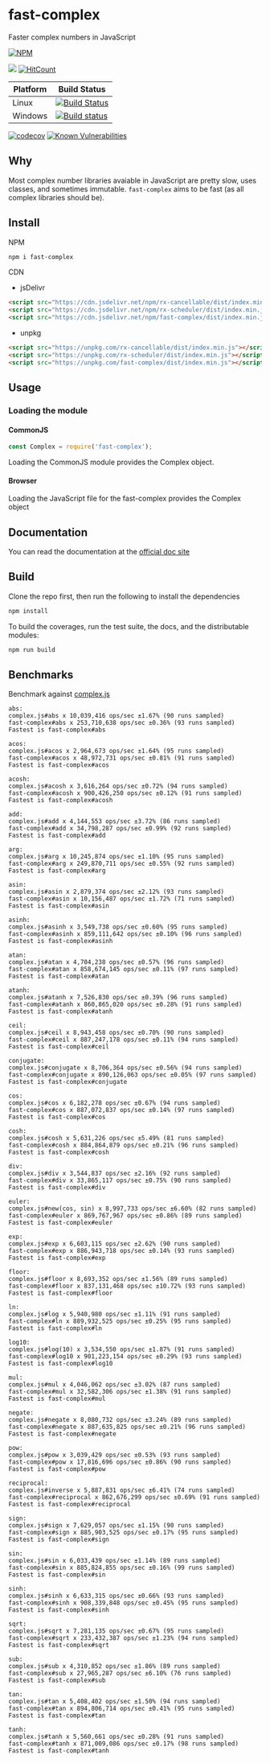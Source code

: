 # fast-complex

Faster complex numbers in JavaScript

[![NPM](https://nodei.co/npm/fast-complex.png)](https://nodei.co/npm/fast-complex/)

[![](https://data.jsdelivr.com/v1/package/npm/fast-complex/badge)](https://www.jsdelivr.com/package/npm/fast-complex)
[![HitCount](http://hits.dwyl.io/lxsmnsyc/fast-complex.svg)](http://hits.dwyl.io/lxsmnsyc/fast-complex)

| Platform | Build Status |
| --- | --- |
| Linux | [![Build Status](https://travis-ci.org/LXSMNSYC/fast-complex.svg?branch=master)](https://travis-ci.org/LXSMNSYC/fast-complex) |
| Windows | [![Build status](https://ci.appveyor.com/api/projects/status/mkjwe462uk80axx4?svg=true)](https://ci.appveyor.com/project/LXSMNSYC/fast-complex) |


[![codecov](https://codecov.io/gh/LXSMNSYC/fast-complex/branch/master/graph/badge.svg)](https://codecov.io/gh/LXSMNSYC/fast-complex)
[![Known Vulnerabilities](https://snyk.io/test/github/LXSMNSYC/fast-complex/badge.svg?targetFile=package.json)](https://snyk.io/test/github/LXSMNSYC/fast-complex?targetFile=package.json)

## Why

Most complex number libraries avaiable in JavaScript are pretty slow, uses classes, and sometimes immutable. `fast-complex` aims to be fast (as all complex libraries should be).

## Install

NPM

```bash
npm i fast-complex
```

CDN

* jsDelivr
```html
<script src="https://cdn.jsdelivr.net/npm/rx-cancellable/dist/index.min.js"></script>
<script src="https://cdn.jsdelivr.net/npm/rx-scheduler/dist/index.min.js"></script>
<script src="https://cdn.jsdelivr.net/npm/fast-complex/dist/index.min.js"></script>
```

* unpkg
```html
<script src="https://unpkg.com/rx-cancellable/dist/index.min.js"></script>
<script src="https://unpkg.com/rx-scheduler/dist/index.min.js"></script>
<script src="https://unpkg.com/fast-complex/dist/index.min.js"></script>
```

## Usage

### Loading the module

#### CommonJS

```js
const Complex = require('fast-complex');
```

Loading the CommonJS module provides the Complex object.

#### Browser

Loading the JavaScript file for the fast-complex provides the Complex object

## Documentation

You can read the documentation at the [official doc site](https://lxsmnsyc.github.io/fast-complex/)

## Build

Clone the repo first, then run the following to install the dependencies

```bash
npm install
```

To build the coverages, run the test suite, the docs, and the distributable modules:

```bash
npm run build
```

## Benchmarks

Benchmark against [complex.js](https://www.npmjs.com/package/complex.js)

```
abs:
complex.js#abs x 10,039,416 ops/sec ±1.67% (90 runs sampled)
fast-complex#abs x 253,710,638 ops/sec ±0.36% (93 runs sampled)
Fastest is fast-complex#abs

acos:
complex.js#acos x 2,964,673 ops/sec ±1.64% (95 runs sampled)
fast-complex#acos x 48,972,731 ops/sec ±0.81% (91 runs sampled)
Fastest is fast-complex#acos

acosh:
complex.js#acosh x 3,616,264 ops/sec ±0.72% (94 runs sampled)
fast-complex#acosh x 900,426,250 ops/sec ±0.12% (91 runs sampled)
Fastest is fast-complex#acosh

add:
complex.js#add x 4,144,553 ops/sec ±3.72% (86 runs sampled)
fast-complex#add x 34,798,287 ops/sec ±0.99% (92 runs sampled)
Fastest is fast-complex#add

arg:
complex.js#arg x 10,245,874 ops/sec ±1.10% (95 runs sampled)
fast-complex#arg x 249,870,711 ops/sec ±0.55% (92 runs sampled)
Fastest is fast-complex#arg

asin:
complex.js#asin x 2,879,374 ops/sec ±2.12% (93 runs sampled)
fast-complex#asin x 10,156,487 ops/sec ±1.72% (71 runs sampled)
Fastest is fast-complex#asin

asinh:
complex.js#asinh x 3,549,738 ops/sec ±0.60% (95 runs sampled)
fast-complex#asinh x 859,111,642 ops/sec ±0.10% (96 runs sampled)
Fastest is fast-complex#asinh

atan:
complex.js#atan x 4,704,238 ops/sec ±0.57% (96 runs sampled)
fast-complex#atan x 858,674,145 ops/sec ±0.11% (97 runs sampled)
Fastest is fast-complex#atan

atanh:
complex.js#atanh x 7,526,830 ops/sec ±0.39% (96 runs sampled)
fast-complex#atanh x 860,865,020 ops/sec ±0.28% (91 runs sampled)
Fastest is fast-complex#atanh

ceil:
complex.js#ceil x 8,943,458 ops/sec ±0.70% (90 runs sampled)
fast-complex#ceil x 887,247,178 ops/sec ±0.11% (94 runs sampled)
Fastest is fast-complex#ceil

conjugate:
complex.js#conjugate x 8,706,364 ops/sec ±0.56% (94 runs sampled)
fast-complex#conjugate x 890,126,063 ops/sec ±0.05% (97 runs sampled)
Fastest is fast-complex#conjugate

cos:
complex.js#cos x 6,182,278 ops/sec ±0.67% (94 runs sampled)
fast-complex#cos x 887,072,837 ops/sec ±0.14% (97 runs sampled)
Fastest is fast-complex#cos

cosh:
complex.js#cosh x 5,631,226 ops/sec ±5.49% (81 runs sampled)
fast-complex#cosh x 884,864,879 ops/sec ±0.21% (96 runs sampled)
Fastest is fast-complex#cosh

div:
complex.js#div x 3,544,837 ops/sec ±2.16% (92 runs sampled)
fast-complex#div x 33,865,117 ops/sec ±0.75% (90 runs sampled)
Fastest is fast-complex#div

euler:
complex.js#new(cos, sin) x 8,997,733 ops/sec ±6.60% (82 runs sampled)
fast-complex#euler x 869,767,967 ops/sec ±0.86% (89 runs sampled)
Fastest is fast-complex#euler

exp:
complex.js#exp x 6,603,115 ops/sec ±2.62% (90 runs sampled)
fast-complex#exp x 886,943,718 ops/sec ±0.14% (93 runs sampled)
Fastest is fast-complex#exp

floor:
complex.js#floor x 8,693,352 ops/sec ±1.56% (89 runs sampled)
fast-complex#floor x 837,131,468 ops/sec ±10.72% (93 runs sampled)
Fastest is fast-complex#floor

ln:
complex.js#log x 5,940,980 ops/sec ±1.11% (91 runs sampled)
fast-complex#ln x 889,932,525 ops/sec ±0.25% (95 runs sampled)
Fastest is fast-complex#ln

log10:
complex.js#log(10) x 3,534,550 ops/sec ±1.87% (91 runs sampled)
fast-complex#log10 x 901,223,154 ops/sec ±0.29% (93 runs sampled)
Fastest is fast-complex#log10

mul:
complex.js#mul x 4,046,062 ops/sec ±3.02% (87 runs sampled)
fast-complex#mul x 32,582,306 ops/sec ±1.38% (91 runs sampled)
Fastest is fast-complex#mul

negate:
complex.js#negate x 8,080,732 ops/sec ±3.24% (89 runs sampled)
fast-complex#negate x 887,635,825 ops/sec ±0.21% (96 runs sampled)
Fastest is fast-complex#negate

pow:
complex.js#pow x 3,039,429 ops/sec ±0.53% (93 runs sampled)
fast-complex#pow x 17,816,696 ops/sec ±0.86% (90 runs sampled)
Fastest is fast-complex#pow

reciprocal:
complex.js#inverse x 5,887,831 ops/sec ±6.41% (74 runs sampled)
fast-complex#reciprocal x 862,676,299 ops/sec ±0.69% (91 runs sampled)
Fastest is fast-complex#reciprocal

sign:
complex.js#sign x 7,629,057 ops/sec ±1.15% (90 runs sampled)
fast-complex#sign x 885,903,525 ops/sec ±0.17% (95 runs sampled)
Fastest is fast-complex#sign

sin:
complex.js#sin x 6,033,439 ops/sec ±1.14% (89 runs sampled)
fast-complex#sin x 885,824,855 ops/sec ±0.16% (99 runs sampled)
Fastest is fast-complex#sin

sinh:
complex.js#sinh x 6,633,315 ops/sec ±0.66% (93 runs sampled)
fast-complex#sinh x 908,339,848 ops/sec ±0.45% (95 runs sampled)
Fastest is fast-complex#sinh

sqrt:
complex.js#sqrt x 7,281,135 ops/sec ±0.67% (95 runs sampled)
fast-complex#sqrt x 233,432,387 ops/sec ±1.23% (94 runs sampled)
Fastest is fast-complex#sqrt

sub:
complex.js#sub x 4,310,852 ops/sec ±1.86% (89 runs sampled)
fast-complex#sub x 27,965,287 ops/sec ±6.10% (76 runs sampled)
Fastest is fast-complex#sub

tan:
complex.js#tan x 5,408,402 ops/sec ±1.50% (94 runs sampled)
fast-complex#tan x 894,806,714 ops/sec ±0.41% (95 runs sampled)
Fastest is fast-complex#tan

tanh:
complex.js#tanh x 5,560,661 ops/sec ±0.28% (91 runs sampled)
fast-complex#tanh x 871,009,086 ops/sec ±0.17% (98 runs sampled)
Fastest is fast-complex#tanh
```